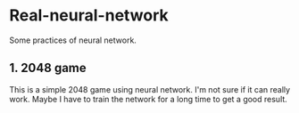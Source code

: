 # Real-neural-network
Some practices of neural network.  

## 1. 2048 game  

This is a simple 2048 game using neural network. I'm not sure if it can really work. Maybe I have to train the network for a long time to get a good result.